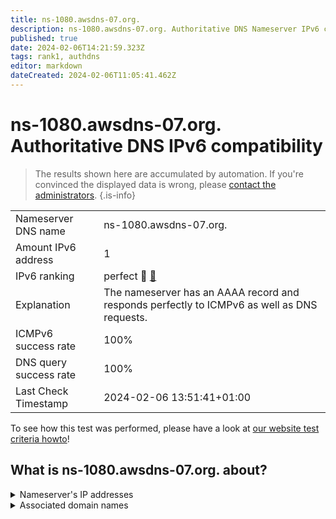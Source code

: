 ```yaml
---
title: ns-1080.awsdns-07.org.
description: ns-1080.awsdns-07.org. Authoritative DNS Nameserver IPv6 compatibility
published: true
date: 2024-02-06T14:21:59.323Z
tags: rank1, authdns
editor: markdown
dateCreated: 2024-02-06T11:05:41.462Z
---
```


# ns-1080.awsdns-07.org. Authoritative DNS IPv6 compatibility

> The results shown here are accumulated by automation. If you're convinced the displayed data is wrong, please [contact the administrators](/howto/chat). 
{.is-info}




|   |   |
| - | - |
| Nameserver DNS name | ns-1080.awsdns-07.org.
| Amount IPv6 address | 1
| IPv6 ranking | perfect :1st_place_medal: [🔗](/howto/ranking) |
| Explanation | The nameserver has an AAAA record and responds perfectly to ICMPv6 as well as DNS requests. |
| ICMPv6 success rate | 100%|
| DNS query success rate | 100% |
| Last Check Timestamp | 2024-02-06 13:51:41+01:00 |

To see how this test was performed, please have a look at [our website test criteria howto](/howto/testcriteria/authdns)!


## What is ns-1080.awsdns-07.org. about?




<details>
<summary>Nameserver's IP addresses</summary>

2600:9000:5304:3800::1

</details>



<details>
<summary>Associated domain names</summary>

neo4j.com

</details>

